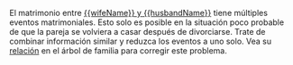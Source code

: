 El matrimonio entre [{{wifeName}} y {{husbandName}}](https://familysearch.org/tree/#view=coupleRelationship&relationshipId={{crid}})
tiene múltiples eventos matrimoniales. Esto solo es posible en la situación poco probable de que la pareja se volviera a casar después de divorciarse. Trate de combinar información similar y reduzca los eventos a uno solo.
Vea su [relación](https://familysearch.org/tree/#view=coupleRelationship&relationshipId={{crid}})
en el árbol de familia para corregir este problema.
